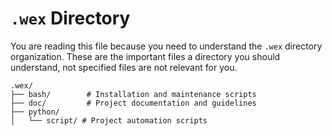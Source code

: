 # `.wex` Directory

You are reading this file because you need to understand the `.wex` directory organization.
These are the important files a directory you should understand, not specified files are not relevant for you.

```
.wex/
├── bash/        # Installation and maintenance scripts
├── doc/         # Project documentation and guidelines
├── python/
│   └── script/ # Project automation scripts
```
